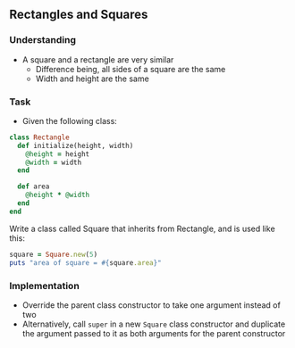 ## Rectangles and Squares

### Understanding
- A square and a rectangle are very similar
  + Difference being, all sides of a square are the same
  + Width and height are the same

### Task
- Given the following class:

```ruby
class Rectangle
  def initialize(height, width)
    @height = height
    @width = width
  end

  def area
    @height * @width
  end
end
```

Write a class called Square that inherits from Rectangle, and is used like this:

```ruby
square = Square.new(5)
puts "area of square = #{square.area}"
```

### Implementation
- Override the parent class constructor to take one argument instead of two
- Alternatively, call `super` in a new `Square` class constructor and duplicate the argument passed to it as both arguments for the parent constructor
